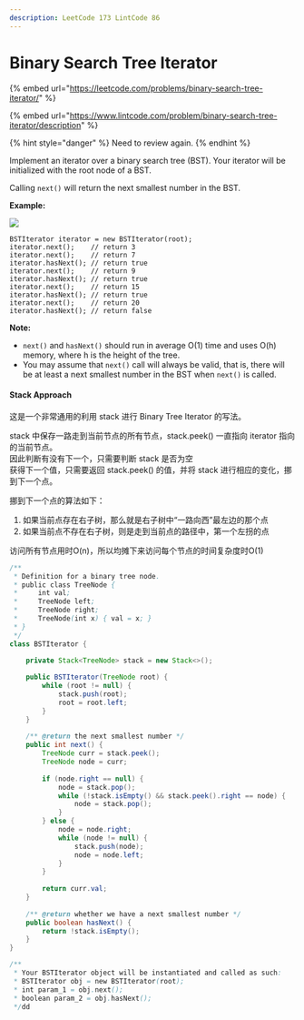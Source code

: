 ```yaml
---
description: LeetCode 173 LintCode 86
---
```


# Binary Search Tree Iterator

{% embed url="https://leetcode.com/problems/binary-search-tree-iterator/" %}

{% embed url="https://www.lintcode.com/problem/binary-search-tree-iterator/description" %}

{% hint style="danger" %}
Need to review again.
{% endhint %}

Implement an iterator over a binary search tree (BST). Your iterator will be initialized with the root node of a BST.

Calling `next()` will return the next smallest number in the BST.

**Example:**

![](https://assets.leetcode.com/uploads/2018/12/25/bst-tree.png)

```
BSTIterator iterator = new BSTIterator(root);
iterator.next();    // return 3
iterator.next();    // return 7
iterator.hasNext(); // return true
iterator.next();    // return 9
iterator.hasNext(); // return true
iterator.next();    // return 15
iterator.hasNext(); // return true
iterator.next();    // return 20
iterator.hasNext(); // return false
```

**Note:**

* `next()` and `hasNext()` should run in average O(1) time and uses O(h) memory, where h is the height of the tree.
* You may assume that `next()` call will always be valid, that is, there will be at least a next smallest number in the BST when `next()` is called.

#### Stack Approach

这是一个非常通用的利用 stack 进行 Binary Tree Iterator 的写法。

stack 中保存一路走到当前节点的所有节点，stack.peek() 一直指向 iterator 指向的当前节点。\
因此判断有没有下一个，只需要判断 stack 是否为空\
获得下一个值，只需要返回 stack.peek() 的值，并将 stack 进行相应的变化，挪到下一个点。

挪到下一个点的算法如下：

1. 如果当前点存在右子树，那么就是右子树中“一路向西”最左边的那个点
2. 如果当前点不存在右子树，则是走到当前点的路径中，第一个左拐的点

访问所有节点用时O(n)，所以均摊下来访问每个节点的时间复杂度时O(1)

```java
/**
 * Definition for a binary tree node.
 * public class TreeNode {
 *     int val;
 *     TreeNode left;
 *     TreeNode right;
 *     TreeNode(int x) { val = x; }
 * }
 */
class BSTIterator {
    
    private Stack<TreeNode> stack = new Stack<>();

    public BSTIterator(TreeNode root) {
        while (root != null) {
            stack.push(root);
            root = root.left;
        }
    }
    
    /** @return the next smallest number */
    public int next() {
        TreeNode curr = stack.peek();
        TreeNode node = curr;
        
        if (node.right == null) {
            node = stack.pop();
            while (!stack.isEmpty() && stack.peek().right == node) {
                node = stack.pop();
            }
        } else {
            node = node.right;
            while (node != null) {
                stack.push(node);
                node = node.left;
            }
        }
        
        return curr.val;
    }
    
    /** @return whether we have a next smallest number */
    public boolean hasNext() {
        return !stack.isEmpty();
    }
}

/**
 * Your BSTIterator object will be instantiated and called as such:
 * BSTIterator obj = new BSTIterator(root);
 * int param_1 = obj.next();
 * boolean param_2 = obj.hasNext();
 */dd
```
